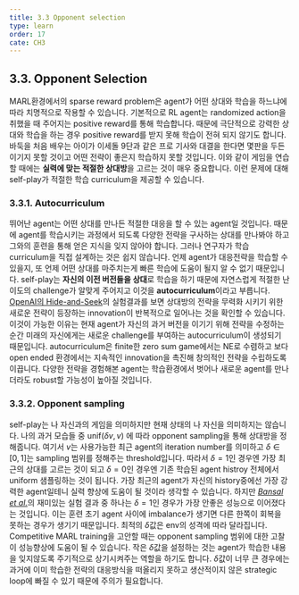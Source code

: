 ```yaml
---
title: 3.3 Opponent selection
type: learn
order: 17
cate: CH3
---
```


## 3.3. Opponent Selection

MARL환경에서의 sparse reward problem은 agent가 어떤 상대와 학습을 하느냐에 따라 치명적으로 작용할 수 있습니다. 기본적으로 RL agent는 randomized action을 취했을 때 주어지는 positive reward를 통해 학습합니다. 때문에 극단적으로 강력한 상대와 학습을 하는 경우 positive reward를 받지 못해 학습이 전혀 되지 않기도 합니다. 바둑을 처음 배우는 아이가 이세돌 9단과 같은 프로 기사와 대결을 한다면 몇판을 두든 이기지 못할 것이고 어떤 전략이 좋은지 학습하지 못할 것입니다. 이와 같이 게임을 연습할 때에는 **실력에 맞는 적절한 상대방**을 고르는 것이 매우 중요합니다. 이런 문제에 대해 self-play가 적절한 학습 curriculum을 제공할 수 있습니다.

### 3.3.1. Autocurriculum

뛰어난 agent는 어떤 상대를 만나든 적절한 대응을 할 수 있는 agent일 것입니다. 때문에 agent를 학습시키는 과정에서 되도록 다양한 전략을 구사하는 상대를 만나봐야 하고 그와의 훈련을 통해 얻은 지식을 잊지 않아야 합니다. 그러나 연구자가 학습 curriculum을 직접 설계하는 것은 쉽지 않습니다. 언제 agent가 대응전략을 학습할 수 있을지, 또 언제 어떤 상대를 마주치는게 빠른 학습에 도움이 될지 알 수 없기 때문입니다. self-play는 **자신의 이전 버전들을 상대**로 학습을 하기 때문에 자연스럽게 적절한 난이도의 challenge가 알맞게 주어지고 이것을 **autocurriculum**이라고 부릅니다. [OpenAI의 Hide-and-Seek](https://arxiv.org/pdf/1909.07528.pdf)의 실험결과를 보면 상대방의 전략을 무력화 시키기 위한 새로운 전략이 등장하는 innovation이 반복적으로 일어나는 것을 확인할 수 있습니다. 이것이 가능한 이유는 현재 agent가 자신의 과거 버전을 이기기 위해 전략을 수정하는 순간 미래의 자신에게는 새로운 challenge를 부여하는 autocurriculum이 생성되기 때문입니다. autocurriculum은 finite한 zero sum game에서는 NE로 수렴하고 보다 open ended 환경에서는 지속적인 innovation을 촉진해 창의적인 전략을 수립하도록 이끕니다. 다양한 전략을 경험해본 agent는 학습환경에서 벗어나 새로운 agent를 만나더라도 robust할 가능성이 높아질 것입니다.

### 3.3.2. Opponent sampling

self-play는 나 자신과의 게임을 의미하지만 현재 상태의 나 자신을 의미하지는 않습니다. 나의 과거 모습들 중 $\text{unif}(\delta v, v)$ 에 따라 opponent sampling을 통해 상대방을 정해줍니다. 여기서 $v$는 사용가능한 최근 agent의 iteration number를 의미하고 $\delta \in [0,1]$는 sampling 범위를 정해주는 threshold입니다. 따라서 $\delta=1$인 경우엔 가장 최근의 상대를 고르는 것이 되고 $\delta=0$인 경우엔 기존 학습된 agent histroy 전체에서 uniform 샘플링하는 것이 됩니다. 가장 최근의 agent가 자신의 history중에선 가장 강력한 agent일테니 실력 향상에 도움이 될 것이라 생각할 수 있습니다. 하지만 [_Bansal et al._](https://arxiv.org/pdf/1710.03748.pdf)의 재미있는 실험 결과 중 하나는 $\delta=1$인 경우가 가장 안좋은 성능으로 이어졌다는 것입니다. 이는 훈련 초기 agent 사이에 imbalance가 생기면 다른 한쪽이 회복을 못하는 경우가 생기기 때문입니다. 최적의 $\delta$값은 env의 성격에 따라 달라집니다. Competitive MARL training을 고안할 때는 opponent sampling 범위에 대한 고찰이 성능향상에 도움이 될 수 있습니다. 작은 $\delta$값을 설정하는 것는 agent가 학습한 내용을 잊지않도록 주기적으로 상기시켜주는 역할을 하기도 합니다. $\delta$값이 너무 큰 경우에는 과거에 이미 학습한 전략의 대응방식을 떠올리지 못하고 생산적이지 않은 strategic loop에 빠질 수 있기 때문에 주의가 필요합니다.
